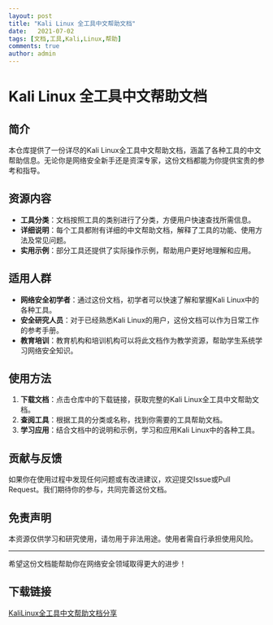 ```yaml
---
layout: post
title: "Kali Linux 全工具中文帮助文档"
date:   2021-07-02
tags: [文档,工具,Kali,Linux,帮助]
comments: true
author: admin
---
```

# Kali Linux 全工具中文帮助文档

## 简介
本仓库提供了一份详尽的Kali Linux全工具中文帮助文档，涵盖了各种工具的中文帮助信息。无论你是网络安全新手还是资深专家，这份文档都能为你提供宝贵的参考和指导。

## 资源内容
- **工具分类**：文档按照工具的类别进行了分类，方便用户快速查找所需信息。
- **详细说明**：每个工具都附有详细的中文帮助文档，解释了工具的功能、使用方法及常见问题。
- **实用示例**：部分工具还提供了实际操作示例，帮助用户更好地理解和应用。

## 适用人群
- **网络安全初学者**：通过这份文档，初学者可以快速了解和掌握Kali Linux中的各种工具。
- **安全研究人员**：对于已经熟悉Kali Linux的用户，这份文档可以作为日常工作的参考手册。
- **教育培训**：教育机构和培训机构可以将此文档作为教学资源，帮助学生系统学习网络安全知识。

## 使用方法
1. **下载文档**：点击仓库中的下载链接，获取完整的Kali Linux全工具中文帮助文档。
2. **查阅工具**：根据工具的分类或名称，找到你需要的工具帮助文档。
3. **学习应用**：结合文档中的说明和示例，学习和应用Kali Linux中的各种工具。

## 贡献与反馈
如果你在使用过程中发现任何问题或有改进建议，欢迎提交Issue或Pull Request。我们期待你的参与，共同完善这份文档。

## 免责声明
本资源仅供学习和研究使用，请勿用于非法用途。使用者需自行承担使用风险。

---
希望这份文档能帮助你在网络安全领域取得更大的进步！

## 下载链接

[KaliLinux全工具中文帮助文档分享](https://pan.quark.cn/s/c6a045944889)